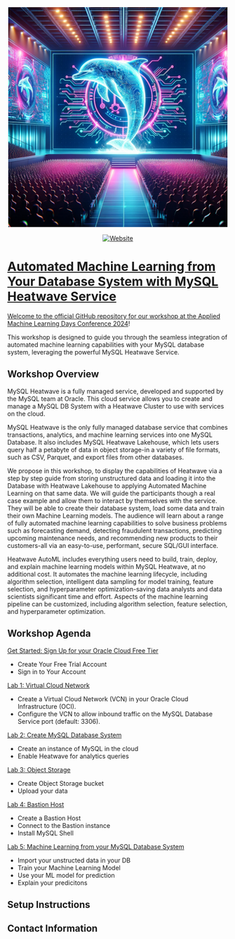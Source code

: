 
<div align="center">
    <img src="logo_workshop.png" width="500" alt="Workshop logo">
</div>

<p align="center">
    <a href="https://ridhachahed.github.io/heatwave-workshop-website/">
    <img alt="Website" src="https://img.shields.io/badge/website-online-green">
</p>

# Automated Machine Learning from Your Database System with MySQL Heatwave Service

Welcome to the official GitHub repository for our workshop at the [Applied Machine Learning Days Conference 2024](https://www.appliedmldays.org/)!

This workshop is designed to guide you through the seamless integration of automated machine learning capabilities with your MySQL database system, leveraging the powerful MySQL Heatwave Service.


## Workshop Overview

MySQL Heatwave is a fully managed service, developed and supported by the MySQL team at Oracle. This cloud service allows you to create and manage a MySQL DB System with a Heatwave Cluster to use with services on the cloud.

MySQL Heatwave is the only fully managed database service that combines transactions, analytics, and machine learning services into one MySQL Database. It also includes MySQL Heatwave Lakehouse, which lets users query half a petabyte of data in object storage-in a variety of file formats, such as CSV, Parquet, and export files from other databases.

We propose in this workshop, to display the capabilities of Heatwave via a step by step guide from storing unstructured data and loading it into the Database with Heatwave Lakehouse to applying Automated Machine Learning on that same data.
We will guide the participants though a real case example and allow them to interact by themselves with the service. They will be able to create their database system, load some data and train their own Machine Learning models.
The audience will learn about a range of fully automated machine learning capabilities to solve business problems such as forecasting demand, detecting fraudulent transactions, predicting upcoming maintenance needs, and recommending new products to their customers-all via an easy-to-use, performant, secure SQL/GUI interface.

Heatwave AutoML includes everything users need to build, train, deploy, and explain machine learning models within MySQL Heatwave, at no additional cost. It automates the machine learning lifecycle, including algorithm selection, intelligent data sampling for model training, feature selection, and hyperparameter optimization-saving data analysts and data scientists significant time and effort. Aspects of the machine learning pipeline can be customized, including algorithm selection, feature selection, and hyperparameter optimization.

## Workshop Agenda

[Get Started: Sign Up for your Oracle Cloud Free Tier](get_started/README.md)

- Create Your Free Trial Account
- Sign in to Your Account

[Lab 1: Virtual Cloud Network](vcn/README.md)

- Create a Virtual Cloud Network (VCN) in your Oracle Cloud Infrastructure (OCI).
- Configure the VCN to allow inbound traffic on the MySQL Database Service port (default: 3306).

[Lab 2: Create MySQL Database System](mysql/README.md)

- Create an instance of MySQL in the cloud
- Enable Heatwave for analytics queries

[Lab 3: Object Storage](object_storage/README.md)

- Create Object Storage bucket
- Upload your data

[Lab 4: Bastion Host](bastion/README.md)

- Create a Bastion Host
- Connect to the Bastion instance
- Install MySQL Shell 

[Lab 5: Machine Learning from your MySQL Database System](ml/README.md)

- Import your unstructed data in your DB
- Train your Machine Learning Model 
- Use your ML model for prediction
- Explain your predicitons

## Setup Instructions


## Contact Information


